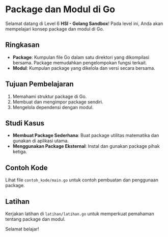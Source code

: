 # Package dan Modul di Go

Selamat datang di Level 6 **HSI - Golang Sandbox**! Pada level ini, Anda akan mempelajari konsep package dan modul di Go.

## Ringkasan

- **Package**: Kumpulan file Go dalam satu direktori yang dikompilasi bersama. Package memudahkan pengelompokan fungsi terkait.
- **Modul**: Kumpulan package yang dikelola dan versi secara bersama.

## Tujuan Pembelajaran

1. Memahami struktur package di Go.
2. Membuat dan mengimpor package sendiri.
3. Mengelola dependensi dengan modul.

## Studi Kasus

- **Membuat Package Sederhana**: Buat package utilitas matematika dan gunakan di aplikasi utama.
- **Menggunakan Package Eksternal**: Instal dan gunakan package pihak ketiga.

## Contoh Kode

Lihat file `contoh_kode/main.go` untuk contoh pembuatan dan penggunaan package.

## Latihan

Kerjakan latihan di `latihan/latihan.go` untuk memperkuat pemahaman tentang package dan modul.

Selamat belajar!